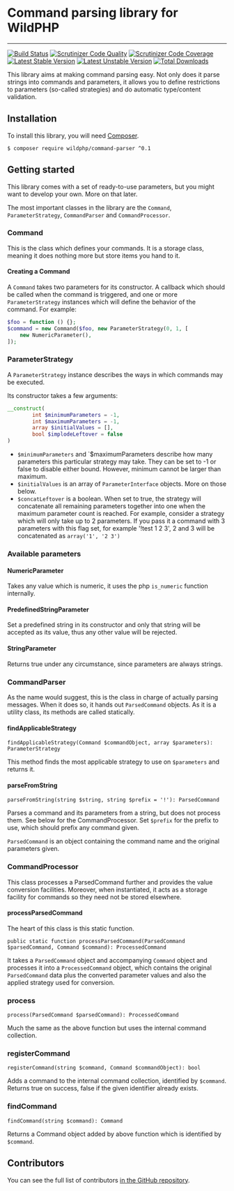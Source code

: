 # Command parsing library for WildPHP
----------
[![Build Status](https://scrutinizer-ci.com/g/WildPHP/command-parser/badges/build.png)](https://scrutinizer-ci.com/g/WildPHP/command-parser/build-status/master)
[![Scrutinizer Code Quality](https://scrutinizer-ci.com/g/WildPHP/command-parser/badges/quality-score.png)](https://scrutinizer-ci.com/g/WildPHP/command-parser/?branch=master)
[![Scrutinizer Code Coverage](https://scrutinizer-ci.com/g/WildPHP/command-parser/badges/coverage.png)](https://scrutinizer-ci.com/g/WildPHP/command-parser/code-structure/master/code-coverage)
[![Latest Stable Version](https://poser.pugx.org/wildphp/command-parser/v/stable)](https://packagist.org/packages/wildphp/command-parser)
[![Latest Unstable Version](https://poser.pugx.org/wildphp/command-parser/v/unstable)](https://packagist.org/packages/wildphp/command-parser)
[![Total Downloads](https://poser.pugx.org/wildphp/command-parser/downloads)](https://packagist.org/packages/wildphp/command-parser)


This library aims at making command parsing easy. Not only does it parse strings into commands and parameters, it allows
you to define restrictions to parameters (so-called strategies) and do automatic type/content validation.

## Installation
To install this library, you will need [Composer](https://getcomposer.org/).

    $ composer require wildphp/command-parser ^0.1
    
## Getting started
This library comes with a set of ready-to-use parameters, but you might want to develop your own. More on that later.

The most important classes in the library are the `Command`, `ParameterStrategy`, `CommandParser` and `CommandProcessor`.

### Command
This is the class which defines your commands. It is a storage class, meaning it does nothing more but store items you
hand to it.

#### Creating a Command
A `Command` takes two parameters for its constructor. A callback which should be called when the command is triggered, and
one or more `ParameterStrategy` instances which will define the behavior of the command. For example:

```php
$foo = function () {};
$command = new Command($foo, new ParameterStrategy(0, 1, [
    new NumericParameter(),
]);  
``` 

### ParameterStrategy
A `ParameterStrategy` instance describes the ways in which commands may be executed.

Its constructor takes a few arguments:

```php
__construct(
        int $minimumParameters = -1,
        int $maximumParameters = -1,
        array $initialValues = [],
        bool $implodeLeftover = false
)
```

- `$minimumParameters` and `$maximumParameters describe how many parameters this particular strategy may take.
They can be set to -1 or false to disable either bound. However, minimum cannot be larger than maximum.
- `$initialValues` is an array of `ParameterInterface` objects. More on those below.
- `$concatLeftover` is a boolean. When set to true, the strategy will concatenate all remaining parameters together into one
  when the maximum parameter count is reached. For example, consider a strategy which will only take up to 2 parameters.
  If you pass it a command with 3 parameters with this flag set, for example '!test 1 2 3', 2 and 3 will be concatenated
  as `array('1', '2 3')`
  
### Available parameters
#### NumericParameter
Takes any value which is numeric, it uses the php `is_numeric` function internally.

#### PredefinedStringParameter
Set a predefined string in its constructor and only that string will be accepted as its value, thus
any other value will be rejected.

#### StringParameter
Returns true under any circumstance, since parameters are always strings.

### CommandParser
As the name would suggest, this is the class in charge of actually parsing messages. When it does so, it hands out `ParsedCommand`
objects. As it is a utility class, its methods are called statically.

#### findApplicableStrategy
`findApplicableStrategy(Command $commandObject, array $parameters): ParameterStrategy`

This method finds the most applicable strategy to use on `$parameters` and returns it.

#### parseFromString
`parseFromString(string $string, string $prefix = '!'): ParsedCommand`

Parses a command and its parameters from a string, but does not process them. See below for the CommandProcessor.
Set `$prefix` for the prefix to use, which should prefix any command given.

`ParsedCommand` is an object containing the command name and the original parameters given.

### CommandProcessor
This class processes a ParsedCommand further and provides the value conversion facilities.
Moreover, when instantiated, it acts as a storage facility for commands so they need not be stored elsewhere.

#### processParsedCommand
The heart of this class is this static function.

`public static function processParsedCommand(ParsedCommand $parsedCommand, Command $command): ProcessedCommand`

It takes a `ParsedCommand` object and accompanying `Command` object and processes it into a `ProcessedCommand` object,
which contains the original `ParsedCommand` data plus the converted parameter values and also the applied strategy used for conversion. 

### process
`process(ParsedCommand $parsedCommand): ProcessedCommand`

Much the same as the above function but uses the internal command collection.

### registerCommand
`registerCommand(string $command, Command $commandObject): bool`

Adds a command to the internal command collection, identified by `$command`. Returns true on success, false if the given identifier
already exists.

### findCommand
`findCommand(string $command): Command`

Returns a Command object added by above function which is identified by `$command`.

## Contributors

You can see the full list of contributors [in the GitHub repository](https://github.com/WildPHP/command-parser/graphs/contributors).